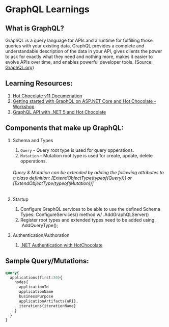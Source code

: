 # GraphQL Learnings

## What is GraphQL?

GraphQL is a query language for APIs and a runtime for fulfilling those queries with your existing data. GraphQL provides a complete and understandable description of the data in your API, gives clients the power to ask for exactly what they need and nothing more, makes it easier to evolve APIs over time, and enables powerful developer tools. (Source: [GraphQL.org](https://graphql.org/))

## Learning Resources:

1. [Hot Chocolate v11 Documenation](https://chillicream.com/docs/hotchocolate)
2. [Getting started with GraphQL on ASP.NET Core and Hot Chocolate - Workshop](https://github.com/ChilliCream/graphql-workshop)
3. [GraphQL API with .NET 5 and Hot Chocolate](https://youtu.be/HuN94qNwQmM)

## Components that make up GraphQL:

1. Schema and Types
   1. `Query` - Query root type is used for query opperations.
   1. `Mutation` - Mutation root type is used for create, update, delete opperations.

    ###### Query & Mutation can be extended by adding the following attributes to a class definition: [ExtendObjectType(typeof(Query))] or [ExtendObjectType(typeof(Mutation))]
   
2. Startup
    1. Configure GraphQL services to be able to use the defined Schema Types: ConfigureServices() method w/ .AddGraphQLServer()
    1. Register root types and extended types need to be added using: .AddQueryType<QueryType>();

3. Authentication/Authoration
    1. [.NET Authentication with HotChocolate](../.NET)
  
## Sample Query/Mutations:
  
  ```GraphQL
  query{
    applications(first:30){
      nodes{
        applicationId
        applicationName
        businessPurpose
        applicationArtifacts{uRI}, 
        iterations{iterationName}
      }
    }
  }
  ```
